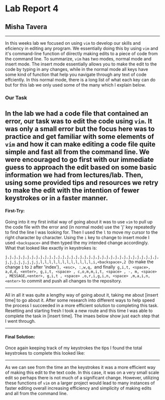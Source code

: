 # Lab Report 4
## Misha Tavera
----- 
  In this weeks lab we focused on using `vim` to develop our skills and eficiency in editing any program. We essentially doing this by using `vim` and it's command-line function of diirectly making edits to a piece of code from the command line. To summarize, `vim` has two modes, normal mode and insert mode. The insert mode essentially allows you to make the edit to the code by typing in any changes, while in the normal mode all keys have some kind of function that help you navigate through any text of code effciently. In this normal mode, there is a long list of what each key can do but for this lab we only used some of the many which I explain below. 

### Our Task

  In the lab we had a code file that contained an error, our task was to edit the code using `vim`. It was only a small error but the focus here was to practice and get familiar with some elements of `vim` and how it can make editing a code file quite simple and fast all from the command line. We were encouraged to go first with our immediate guess to approach the edit based on some basic information we had from lectures/lab. Then, using some provided tips and resources we retry to make the edit with the intention of fewer keystrokes or in a faster manner. 
--- 
#### First-Try:

Going into it my first initial way of going about it was to use `vim` to pull up the code file with the error and (in normal mode) use the 'j' key repeatedly to find the line I was looking for. Then I used the `l` to move my cursor to the right character by character. Using the `i` key to change to insert mode I used `<backspace>` and then typed the my intended change accordingly. What that looked like exactly in keystrokes is: 

`j,j,j,j,j,j,j,j,j,j,j,j,j,j,j,j,j,j,j,j,j,j,j,j,j,j,j,j,j,j,j,j,j,j,j,j,j,j,j,j,j,j,j,l,l,l,l,l,l,l,l,l,l,l,l,i,<backspace>,2 `(to make the change ``1`` to ``2`` after 'index')`, <esc>, :,w,q, `and finally` g,i,t, <space>, a,d,d, <enter>, g,i,t, <space> , c,o,m,m,i,t, <space> , -, m, <space> , MESSAGE,<enter>, g,i,t , <space> ,o,r,i,g,i,n, <space> ,m,a,i,n, <enter>` to commit and push all changes to the repository. 

--- 

All in all it was quite a lengthy way of going about it, taking me about [insert time] to go about it. After some research into different ways to help speed the process I succeeded in a more efficient solution to completing this task. Resetting and starting fresh I took a new route and this time I was able to complete the task in [insert time]. The imaes below show just each step that I went through. 

---
#### Final Solution:



Once again keeping track of my keystrokes the tips I found the total keystrokes to complete this looked like: 


--- 
As we can see from the time an the keystrokes it was a more efficient way of making this edit to the text code. In this case, it was on a very small scale edit so perhaps there is not much of a significant change. However, utilizing these functions of `vim` on a larger project would lead to many instances of faster editing overall increasing efficiency and simplicity of making edits and all from the command line.
